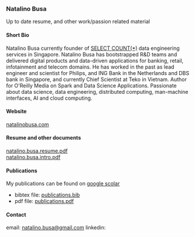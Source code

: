 ### Natalino Busa

Up to date resume, and other work/passion related material

#### Short Bio

Natalino Busa currently founder of [SELECT COUNT(\*)](http://selectcountstar.com) data engineering services in Singapore. Natalino Busa has bootstrapped R&D teams and delivered digital products and data-driven applications for banking, retail, infotainment and telecom domains. He has worked in the past as lead engineer and scientist for Philips, and ING Bank in the Netherlands and DBS bank in Singapore, and currently Chief Scientist at Teko in Vietnam. Author for O'Reilly Media on Spark and Data Science Applications. Passionate about data science, data engineering, distributed computing, man-machine interfaces, AI and cloud computing.

#### Website

[natalinobusa.com](http://natalinobusa.com)

#### Resume and other documents

[natalino.busa.resume.pdf](https://github.com/natbusa/resume/raw/master/files/natalino.busa.resume.pdf)  
[natalino.busa.intro.pdf](https://github.com/natbusa/resume/raw/master/files/natalino.busa.intro.pdf)

#### Publications

My publications can be found on [google scolar](https://scholar.google.com.sg/citations?user=tWVGk_QAAAAJ&hl=en)  

  - bibtex file:  [publications.bib](https://github.com/natbusa/resume/raw/master/sources/publications.bib)  
  - pdf file: [publications.pdf](https://github.com/natbusa/resume/raw/master/files/publications.pdf)

#### Contact

email: natalino.busa@gmail.com
linkedin: 
